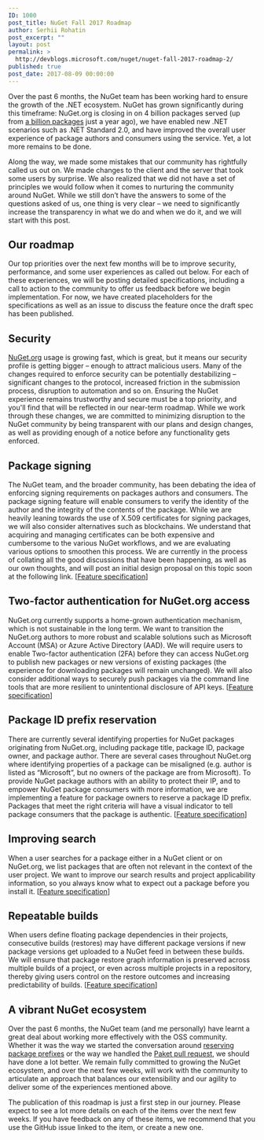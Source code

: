 ```yaml
---
ID: 1000
post_title: NuGet Fall 2017 Roadmap
author: Serhii Rohatin
post_excerpt: ""
layout: post
permalink: >
  http://devblogs.microsoft.com/nuget/nuget-fall-2017-roadmap-2/
published: true
post_date: 2017-08-09 00:00:00
---
```

Over the past 6 months, the NuGet team has been working hard to ensure the growth of the .NET ecosystem. NuGet has grown significantly during this timeframe: NuGet.org is closing in on 4 billion packages served (up from [a billion packages][1] just a year ago), we have enabled new .NET scenarios such as .NET Standard 2.0, and have improved the overall user experience of package authors and consumers using the service. Yet, a lot more remains to be done.

Along the way, we made some mistakes that our community has rightfully called us out on. We made changes to the client and the server that took some users by surprise. We also realized that we did not have a set of principles we would follow when it comes to nurturing the community around NuGet. While we still don’t have the answers to some of the questions asked of us, one thing is very clear – we need to significantly increase the transparency in what we do and when we do it, and we will start with this post.

## Our roadmap

Our top priorities over the next few months will be to improve security, performance, and some user experiences as called out below. For each of these experiences, we will be posting detailed specifications, including a call to action to the community to offer us feedback before we begin implementation. For now, we have created placeholders for the specifications as well as an issue to discuss the feature once the draft spec has been published.

## Security

[NuGet.org][2] usage is growing fast, which is great, but it means our security profile is getting bigger – enough to attract malicious users. Many of the changes required to enforce security can be potentially destabilizing – significant changes to the protocol, increased friction in the submission process, disruption to automation and so on. Ensuring the NuGet experience remains trustworthy and secure must be a top priority, and you'll find that will be reflected in our near-term roadmap. While we work through these changes, we are committed to minimizing disruption to the NuGet community by being transparent with our plans and design changes, as well as providing enough of a notice before any functionality gets enforced.

## Package signing

The NuGet team, and the broader community, has been debating the idea of enforcing signing requirements on packages authors and consumers. The package signing feature will enable consumers to verify the identity of the author and the integrity of the contents of the package. While we are heavily leaning towards the use of X.509 certificates for signing packages, we will also consider alternatives such as blockchains. We understand that acquiring and managing certificates can be both expensive and cumbersome to the various NuGet workflows, and we are evaluating various options to smoothen this process. We are currently in the process of collating all the good discussions that have been happening, as well as our own thoughts, and will post an initial design proposal on this topic soon at the following link. [[Feature specification][3]]

## Two-factor authentication for NuGet.org access

NuGet.org currently supports a home-grown authentication mechanism, which is not sustainable in the long term. We want to transition the NuGet.org authors to more robust and scalable solutions such as Microsoft Account (MSA) or Azure Active Directory (AAD). We will require users to enable Two-factor authentication (2FA) before they can access NuGet.org to publish new packages or new versions of existing packages (the experience for downloading packages will remain unchanged). We will also consider additional ways to securely push packages via the command line tools that are more resilient to unintentional disclosure of API keys. [[Feature specification][4]]

## Package ID prefix reservation

There are currently several identifying properties for NuGet packages originating from NuGet.org, including package title, package ID, package owner, and package author. There are several cases throughout NuGet.org where identifying properties of a package can be misaligned (e.g. author is listed as “Microsoft”, but no owners of the package are from Microsoft). To provide NuGet package authors with an ability to protect their IP, and to empower NuGet package consumers with more information, we are implementing a feature for package owners to reserve a package ID prefix. Packages that meet the right criteria will have a visual indicator to tell package consumers that the package is authentic. [[Feature specification][5]]

## Improving search

When a user searches for a package either in a NuGet client or on NuGet.org, we list packages that are often not relevant in the context of the user project. We want to improve our search results and project applicability information, so you always know what to expect out a package before you install it. [[Feature specification][6]]

## Repeatable builds

When users define floating package dependencies in their projects, consecutive builds (restores) may have different package versions if new package versions get uploaded to a NuGet feed in between these builds. We will ensure that package restore graph information is preserved across multiple builds of a project, or even across multiple projects in a repository, thereby giving users control on the restore outcomes and increasing predictability of builds. [[Feature specification][7]]

## A vibrant NuGet ecosystem

Over the past 6 months, the NuGet team (and me personally) have learnt a great deal about working more effectively with the OSS community. Whether it was the way we started the conversation around [reserving package prefixes][8] or the way we handled the [Paket pull request][9], we should have done a lot better. We remain fully committed to growing the NuGet ecosystem, and over the next few weeks, will work with the community to articulate an approach that balances our extensibility and our agility to deliver some of the experiences mentioned above.

The publication of this roadmap is just a first step in our journey. Please expect to see a lot more details on each of the items over the next few weeks. If you have feedback on any of these items, we recommend that you use the GitHub issue linked to the item, or create a new one.

 [1]: http://blog.nuget.org/20160510/The-1st-Billion.1.html
 [2]: https://nuget.org/
 [3]: https://aka.ms/nuget-pkgsigning
 [4]: https://aka.ms/nuget-2fa
 [5]: https://aka.ms/nuget-pkg-id-reservation
 [6]: https://aka.ms/nuget-contextualsearch
 [7]: https://aka.ms/nuget-rptbuilds
 [8]: https://github.com/NuGet/Home/issues/5307
 [9]: https://github.com/NuGet/NuGetGallery/pull/4437